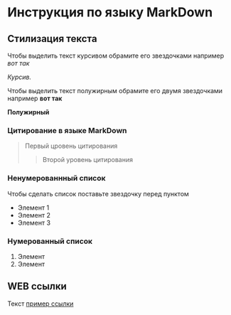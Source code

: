 # Инструкция по языку MarkDown

## Стилизация текста
Чтобы выделить текст курсивом обрамите его звездочками например *вот так*

*Курсив.*

Чтобы выделить текст полужирным обрамите его двумя звездочками например **вот так**

**Полужирный**

### Цитирование в языке MarkDown

> Первый цровень цитирования
>> Второй уровень цитирования

### Ненумерованнный список
Чтобы сделать список поставьте звездочку перед пунктом
* Элемент 1
* Элемент 2
* Элемент 3

### Нумерованный список
1. Элемент
2. Элемент

## WEB ссылки
Текст  [пример ссылки](http.example.com "Всыплывающая подсказка")